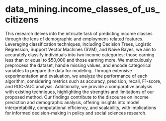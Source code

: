 # data_mining.income_classes_of_us_citizens

This research delves into the intricate task of predicting income classes through the lens of demographic and employment-related features. Leveraging classification techniques, including Decision Trees, Logistic Regression, Support Vector Machines (SVM), and Naive Bayes, we aim to accurately classify individuals into two income categories: those earning less than or equal to $50,000 and those earning more. We meticulously preprocess the dataset, handle missing values, and encode categorical variables to prepare the data for modeling. Through extensive experimentation and evaluation, we analyze the performance of each algorithm, considering metrics such as accuracy, precision, recall, F1-score, and ROC-AUC analysis. Additionally, we provide a comparative analysis with existing techniques, highlighting the strengths and limitations of our proposed method. Our findings contribute to the discourse on income prediction and demographic analysis, offering insights into model interpretability, computational efficiency, and scalability, with implications for informed decision-making in policy and social sciences research.
